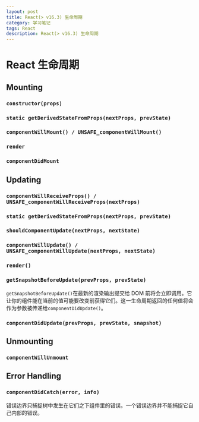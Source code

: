 ```yaml
---
layout: post
title: React(> v16.3) 生命周期
category: 学习笔记
tags: React
description: React(> v16.3) 生命周期
---
```


# React 生命周期

## Mounting

### `constructor(props)`

### `static getDerivedStateFromProps(nextProps, prevState)`

### `componentWillMount() / UNSAFE_componentWillMount()`

### `render`

### `componentDidMount`

## Updating

### `componentWillReceiveProps() / UNSAFE_componentWillReceiveProps(nextProps)`

### `static getDerivedStateFromProps(nextProps, prevState)`

### `shouldComponentUpdate(nextProps, nextState)`

### `componentWillUpdate() / UNSAFE_componentWillUpdate(nextProps, nextState)`

### `render()`

### `getSnapshotBeforeUpdate(prevProps, prevState)`

`getSnapshotBeforeUpdate()`在最新的渲染输出提交给 DOM 前将会立即调用。它让你的组件能在当前的值可能要改变前获得它们。这一生命周期返回的任何值将会 作为参数被传递给`componentDidUpdate()`。

### `componentDidUpdate(prevProps, prevState, snapshot)`

## Unmounting

### `componentWillUnmount`

## Error Handling

### `componentDidCatch(error, info)`

错误边界只捕捉树中发生在它们之下组件里的错误。一个错误边界并不能捕捉它自己内部的错误。
